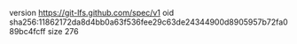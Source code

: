 version https://git-lfs.github.com/spec/v1
oid sha256:11862172da8d4bb0a63f536fee29c63de24344900d8905957b72fa089bc4fcff
size 276
